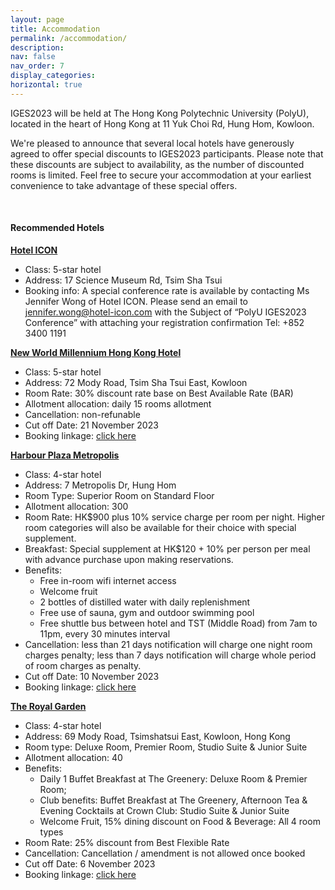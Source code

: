 ```yaml
---
layout: page
title: Accommodation
permalink: /accommodation/
description: 
nav: false
nav_order: 7
display_categories: 
horizontal: true
---
```



IGES2023 will be held at The Hong Kong Polytechnic University (PolyU), located in the heart of Hong Kong at 11 Yuk Choi Rd, Hung Hom, Kowloon. 

We're pleased to announce that several local hotels have generously agreed to offer special discounts to IGES2023 participants. Please note that these discounts are subject to availability, as the number of discounted rooms is limited. Feel free to secure your accommodation at your earliest convenience to take advantage of these special offers.

<br>

#### Recommended Hotels

[**Hotel ICON**](http://www.hotel-icon.com)<br>
* Class: 5-star hotel
* Address: 17 Science Museum Rd, Tsim Sha Tsui
* Booking info: A special conference rate is available by contacting Ms Jennifer Wong of Hotel ICON. Please send an email to jennifer.wong@hotel-icon.com with the Subject of “PolyU IGES2023 Conference” with attaching your registration confirmation
Tel: +852 3400 1191

[**New World Millennium Hong Kong Hotel**](https://www.newworldmillenniumhotel.com/en/)<br>
* Class: 5-star hotel
* Address: 72 Mody Road, Tsim Sha Tsui East, Kowloon
* Room Rate: 30% discount rate base on Best Available Rate (BAR)
* Allotment allocation: daily 15 rooms allotment 
* Cancellation: non-refunable
* Cut off Date: 21 November 2023
* Booking linkage: [click here](https://reservations.newworldmillenniumhotel.com/?Hotel=62247&Chain=14158&locale=en-US&promo=GPOLYUCEE&config=PRM)

[**Harbour Plaza Metropolis**](https://www.harbour-plaza.com/metropolis/en/)
* Class: 4-star hotel
* Address: 7 Metropolis Dr, Hung Hom
* Room Type: Superior Room on Standard Floor
* Allotment allocation: 300 
* Room Rate: HK$900 plus 10% service charge per room per night. Higher room categories will also be available for their choice with special supplement.
* Breakfast: Special supplement at HK$120 + 10% per person per meal with advance purchase upon making reservations.
* Benefits:        
    * Free in-room wifi internet access
    * Welcome fruit
    * 2 bottles of distilled water with daily replenishment
    * Free use of sauna, gym and outdoor swimming pool
    * Free shuttle bus between hotel and TST (Middle Road) from 7am to 11pm, every 30 minutes interval
* Cancellation:  less than 21 days notification will charge one night room charges penalty; less than 7 days notification will charge whole period of room charges as penalty.
* Cut off Date: 10 November 2023
* Booking linkage: [click here](https://be.synxis.com/?_ga=2.48362278.1255360536.1695979134-25151328.1687829999&adult=1&arrive=2023-11-28&chain=21619&child=0&currency=HKD&depart=2023-11-29&group=IGES2023&hotel=76636&level=hotel&locale=en-US&rooms=1)


[**The Royal Garden**](https://www.rghk.com.hk/en/index.php)
* Class: 4-star hotel
* Address: 69 Mody Road, Tsimshatsui East, Kowloon, Hong Kong
* Room type: Deluxe Room, Premier Room, Studio Suite & Junior Suite
* Allotment allocation: 40
* Benefits:
    * Daily 1 Buffet Breakfast at The Greenery: Deluxe Room & Premier Room;
    * Club benefits: Buffet Breakfast at The Greenery, Afternoon Tea & Evening Cocktails at Crown Club: Studio Suite & Junior Suite
    * Welcome Fruit, 15% dining discount on Food & Beverage: All 4 room types  
* Room Rate: 25% discount from Best Flexible Rate 
* Cancellation: Cancellation / amendment is not allowed once booked
* Cut off Date: 6 November 2023
* Booking linkage: [click here](https://www.book-secure.com/index.php?s=results&property=cnhon27174&arrival=2023-11-28&departure=2023-11-29&code=IGES2023&&adults1=1)
